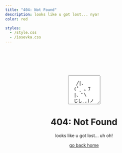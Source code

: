 ```yaml
---
title: "404: Not Found"
description: looks like u got lost... nya!
color: red

styles:
  - /style.css
  - /iosevka.css
---
```


<div style="text-align:center;margin-top: 100px;">
  <textarea readonly rows="5" cols="12" style="width:max-content;padding-top:1em;overflow-y:hidden;" onclick="this.select()">
   ╱|、
  (˚ˎ 。7
  |、˜〵
  じしˍ,)ノ
  </textarea>

  # 404: Not Found

  looks like u got lost... uh oh!

  [go back home](/)
</div>
